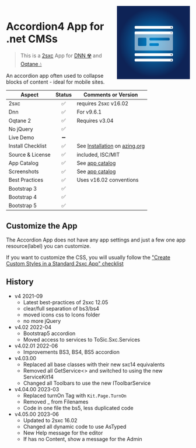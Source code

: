 <img src="app-icon.png" align="right" width="200px">

# Accordion4 App for .net CMSs

> This is a [2sxc](https://2sxc.org) App for [DNN ☢️](https://www.dnnsoftware.com/) and [Oqtane 💧](https://www.oqtane.org/)

An accordion app often used to collapse blocks of content - ideal for mobile sites.

| Aspect              | Status | Comments or Version |
| ------------------- | :----: | ------------------- |
| 2sxc                | ✅    | requires 2sxc v16.02
| Dnn                 | ✅    | For v9.6.1
| Oqtane 2            | ✅    | Requires v3.04
| No jQuery           | ✅    |
| Live Demo           | ➖    |
| Install Checklist   | ✅    | See [Installation](https://azing.org/2sxc/r/y6k46oQa) on [azing.org](https://azing.org/2sxc)
| Source & License    | ✅    | included, ISC/MIT
| App Catalog         | ✅    | See [app catalog](https://2sxc.org/en/apps/app/accordion-v4-hybrid-for-dnn-and-oqtane)
| Screenshots         | ✅    | See [app catalog](https://2sxc.org/en/apps/app/accordion-v4-hybrid-for-dnn-and-oqtane)
| Best Practices      | ✅    | Uses v16.02 conventions
| Bootstrap 3         | ✅    |
| Bootstrap 4         | ✅    |
| Bootstrap 5         | ✅    |

## Customize the App

The Accordion App does not have any app settings and just a few one app resource(label) you can customize.

If you want to customize the CSS, you will usually follow the ["Create Custom Styles in a Standard 2sxc App" checklist](https://azing.org/2sxc/r/gg_aB9FD)

## History

* v4 2021-09
  * Latest best-practices of 2sxc 12.05
  * clear/full separation of bs3/bs4
  * moved icons css to Icons folder
  * no more jQuery
* v4.02 2022-04
  * Bootstrap5 accordion
  * Moved access to services to ToSic.Sxc.Services
* v4.02.01 2022-06
  * Improvements BS3, BS4, BS5 accordion
* v4.03.00
  * Replaced all base classes with their new sxc14 equivalents
  * Removed all GetService<> and switched to using the new ServiceKit14
  * Changed all Toolbars to use the new IToolbarService
* v4.04.00 2023-03
  * Replaced turnOn Tag with `Kit.Page.TurnOn`
  * Removed _ from Filenames
  * Code in one file the bs5, less duplicated code
* v4.05.00 2023-06
  * Updated to 2sxc 16.02
  * Changed all dynamic code to use AsTyped
  * New Help message for the editor
  * If has no Content, show a message for the Admin
